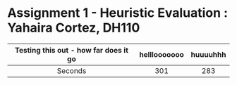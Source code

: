 # Assignment 1 - Heuristic Evaluation : Yahaira Cortez, DH110
| Testing this out - how far does it go  | helllooooooo | huuuuhhh |
| :------------: | :-------------------: | :----------: |
| Seconds | 301 | 283 |
